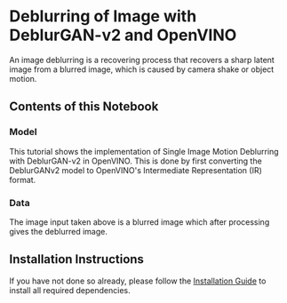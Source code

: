 # Deblurring of Image with DeblurGAN-v2 and OpenVINO

An image deblurring is a recovering process that recovers a sharp latent image from a blurred image, which is caused by camera shake or object motion. 

## Contents of this Notebook

### Model

This tutorial shows the implementation of Single Image Motion Deblurring with DeblurGAN-v2 in OpenVINO. This is done by first converting the DeblurGANv2 model to OpenVINO's Intermediate Representation (IR) format.

### Data
The image input taken above is a blurred image which after processing gives the deblurred image.


## Installation Instructions

If you have not done so already, please follow the [Installation Guide](/../../README.md) to install all required dependencies.